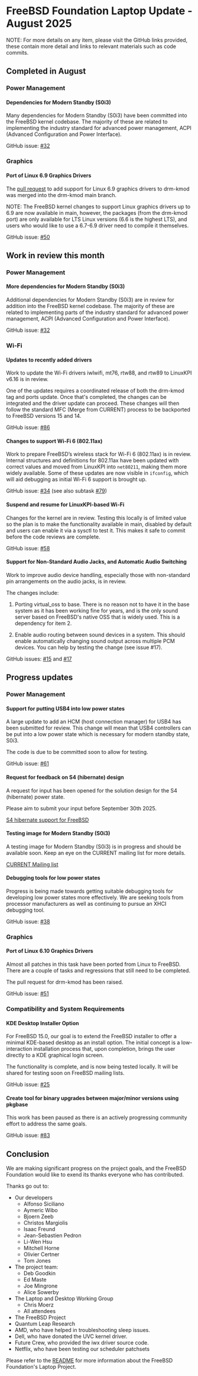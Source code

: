 # FreeBSD Foundation Laptop Update - August 2025
NOTE: For more details on any item, please visit the GitHub links provided, these contain more detail and links to relevant materials such as code commits.

## Completed in August
### Power Management
#### Dependencies for Modern Standby (S0i3)
Many dependencies for Modern Standby (S0i3) have been committed into the FreeBSD kernel codebase. The majority of these are related to implementing the industry standard for advanced power management, ACPI (Advanced Configuration and Power Interface). 

GitHub issue: [#32](https://github.com/FreeBSDFoundation/proj-laptop/issues/32)

### Graphics
#### Port of Linux 6.9 Graphics Drivers
The [pull request](https://github.com/freebsd/drm-kmod/pull/361) to add support for Linux 6.9 graphics drivers to drm-kmod was merged into the drm-kmod main branch.

NOTE: The FreeBSD kernel changes to support Linux graphics drivers up to 6.9 are now available in main, however, the packages (from the drm-kmod port) are only available for LTS Linux versions (6.6 is the highest LTS), and users who would like to use a 6.7-6.9 driver need to compile it themselves.
 
GitHub issue: [#50](https://github.com/FreeBSDFoundation/proj-laptop/issues/50)

## Work in review this month
### Power Management
#### More dependencies for Modern Standby (S0i3)
Additional dependencies for Modern Standby (S0i3) are in review for addition into the FreeBSD kernel codebase. The majority of these are related to implementing parts of the industry standard for advanced power management, ACPI (Advanced Configuration and Power Interface).

GitHub issue: [#32](https://github.com/FreeBSDFoundation/proj-laptop/issues/32)

### Wi-Fi 
#### Updates to recently added drivers
Work to update the Wi-Fi drivers iwlwifi, mt76, rtw88, and rtw89 to LinuxKPI v6.16 is in review.

One of the updates requires a coordinated release of both the drm-kmod tag and ports update. Once that's completed, the changes can be integrated and the driver update can proceed. These changes will then follow the standard MFC (Merge from CURRENT) process to be backported to FreeBSD versions 15 and 14.

GitHub issue: [#86](https://github.com/FreeBSDFoundation/proj-laptop/issues/86)

#### Changes to support Wi-Fi 6 (802.11ax)

Work to prepare FreeBSD’s wireless stack for Wi-Fi 6 (802.11ax) is in review. Internal structures and definitions for 802.11ax have been updated with correct values and moved from LinuxKPI into `net80211`, making them more widely available.  Some of these updates are now visible in `ifconfig`, which will aid debugging as initial Wi-Fi 6 support is brought up.

GitHub issue: [#34](https://github.com/FreeBSDFoundation/proj-laptop/issues/34) (see also subtask [#79](https://github.com/FreeBSDFoundation/proj-laptop/issues/79))

#### Suspend and resume for LinuxKPI-based Wi-Fi
Changes for the kernel are in review. Testing this locally is of limited value so the plan is to make the functionality available in main, disabled by default and users can enable it via a sysctl to test it. This makes it safe to commit before the code reviews are complete.

GitHub issue: [#58](https://github.com/FreeBSDFoundation/proj-laptop/issues/58)

#### Support for Non-Standard Audio Jacks, and Automatic Audio Switching

Work to improve audio device handling, especially those with non-standard pin arrangements on the audio jacks, is in review. 

The changes include: 

1) Porting virtual_oss to base. There is no reason not to have it in the base system as it has been working fine for years, and is the only sound server based on FreeBSD's native OSS that is widely used. This is a dependency for item 2.

2) Enable audio routing between sound devices in a system. This should enable automatically changing sound output across multiple PCM devices. You can help by testing the change (see issue #17).

GitHub issues: [#15](https://github.com/FreeBSDFoundation/proj-laptop/issues/15) and [#17](https://github.com/FreeBSDFoundation/proj-laptop/issues/17)

## Progress updates

### Power Management

#### Support for putting USB4 into low power states
A large update to add an HCM (host connection manager) for USB4 has been submitted for review. This change will mean that USB4 controllers can be put into a low power state which is necessary for modern standby state, S0i3. 

The code is due to be committed soon to allow for testing.

GitHub issue: [#61](https://github.com/FreeBSDFoundation/proj-laptop/issues/61)

#### Request for feedback on S4 (hibernate) design
A request for input has been opened for the solution design for the S4 (hibernate) power state.

Please aim to submit your input before September 30th 2025.

[S4 hibernate support for FreeBSD](https://lists.freebsd.org/archives/freebsd-arch/2025-August/001030.html)

#### Testing image for Modern Standby (S0i3)
A testing image for Modern Standby (S0i3) is in progress and should be available soon. Keep an eye on the CURRENT mailing list for more details.

[CURRENT Mailing list](https://lists.freebsd.org/archives/freebsd-current/)

#### Debugging tools for low power states
Progress is being made towards getting suitable debugging tools for developing low power states more effectively. We are seeking tools from processor manufacturers as well as continuing to pursue an XHCI debugging tool. 

GitHub issue: [#38](https://github.com/FreeBSDFoundation/proj-laptop/issues/38)

### Graphics
#### Port of Linux 6.10 Graphics Drivers
Almost all patches in this task have been ported from Linux to FreeBSD. There are a couple of tasks and regressions that still need to be completed.

The pull request for drm-kmod has been raised. 

GitHub issue: [#51](https://github.com/FreeBSDFoundation/proj-laptop/issues/51)

### Compatibility and System Requirements
#### KDE Desktop Installer Option
For FreeBSD 15.0, our goal is to extend the FreeBSD installer to offer a minimal KDE-based desktop as an install option.  The initial concept is a low-interaction installation process that, upon completion, brings the user directly to a KDE graphical login screen.

The functionality is complete, and is now being tested locally. It will be shared for testing soon on FreeBSD mailing lists. 

GitHub issue: [#25](https://github.com/FreeBSDFoundation/proj-laptop/issues/25)



#### Create tool for binary upgrades between major/minor versions using pkgbase 
This work has been paused as there is an actively progressing community effort to address the same goals.

GitHub issue: [#83](https://github.com/FreeBSDFoundation/proj-laptop/issues/83)

## Conclusion

We are making significant progress on the project goals, and the FreeBSD Foundation would like to exend its thanks everyone who has contributed.

Thanks go out to:
* Our developers
  * Alfonso Siciliano
  * Aymeric Wibo
  * Bjoern Zeeb
  * Christos Margiolis
  * Isaac Freund
  * Jean-Sebastien Pedron
  * Li-Wen Hsu
  * Mitchell Horne
  * Olivier Certner
  * Tom Jones
* The project team:
  * Deb Goodkin
  * Ed Maste
  * Joe Mingrone
  * Alice Sowerby
* The Laptop and Desktop Working Group
  * Chris Moerz
  * All attendees
* The FreeBSD Project
* Quantum Leap Research
* AMD, who have helped in troubleshooting sleep issues.
* Dell, who have donated the UVC kernel driver.
* Future Crew, who provided the iwx 
driver source code.
* Netflix, who have been testing our scheduler patchsets

Please refer to the [README](../README.md) for more information about the FreeBSD Foundation's Laptop Project.
